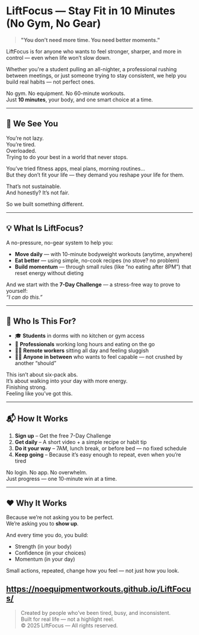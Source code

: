 # LiftFocus — Stay Fit in 10 Minutes (No Gym, No Gear)

> **"You don’t need more time. You need better moments."**

LiftFocus is for anyone who wants to feel stronger, sharper, and more in control — even when life won’t slow down.

Whether you're a student pulling an all-nighter, a professional rushing between meetings, or just someone trying to stay consistent, we help you build real habits — not perfect ones.

No gym. No equipment. No 60-minute workouts.  
Just **10 minutes**, your body, and one smart choice at a time.

---

## 🧩 We See You

You’re not lazy.  
You’re tired.  
Overloaded.  
Trying to do your best in a world that never stops.

You’ve tried fitness apps, meal plans, morning routines…  
But they don’t fit your life — they demand you reshape your life for them.

That’s not sustainable.  
And honestly? It’s not fair.

So we built something different.

---

## 💡 What Is LiftFocus?

A no-pressure, no-gear system to help you:
- **Move daily** — with 10-minute bodyweight workouts (anytime, anywhere)
- **Eat better** — using simple, no-cook recipes (no stove? no problem)
- **Build momentum** — through small rules (like “no eating after 8PM”) that reset energy without dieting

And we start with the **7-Day Challenge** — a stress-free way to prove to yourself:  
*“I can do this.”*

---

## 🌱 Who Is This For?

- 🎓 **Students** in dorms with no kitchen or gym access  
- 💼 **Professionals** working long hours and eating on the go  
- 👩‍💻 **Remote workers** sitting all day and feeling sluggish  
- 🏃‍♂️ **Anyone in between** who wants to feel capable — not crushed by another “should”

This isn’t about six-pack abs.  
It’s about walking into your day with more energy.  
Finishing strong.  
Feeling like you’ve got this.

---

## 📬 How It Works

1. **Sign up** – Get the free 7-Day Challenge
2. **Get daily** – A short video + a simple recipe or habit tip
3. **Do it your way** – 7AM, lunch break, or before bed — no fixed schedule
4. **Keep going** – Because it’s easy enough to repeat, even when you’re tired

No login. No app. No overwhelm.  
Just progress — one 10-minute win at a time.

---

## ❤️ Why It Works

Because we’re not asking you to be perfect.  
We’re asking you to **show up**.

And every time you do, you build:
- Strength (in your body)
- Confidence (in your choices)
- Momentum (in your day)

Small actions, repeated, change how you feel — not just how you look.

https://noequipmentworkouts.github.io/LiftFocus/
---

> Created by people who’ve been tired, busy, and inconsistent.  
> Built for real life — not a highlight reel.  
> © 2025 LiftFocus — All rights reserved.
